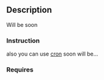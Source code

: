 ## Description
Will be soon

### Instruction
also you can use [cron](https://www.cyberciti.biz/faq/how-do-i-add-jobs-to-cron-under-linux-or-unix-oses/)
soon will be...

### Requires
